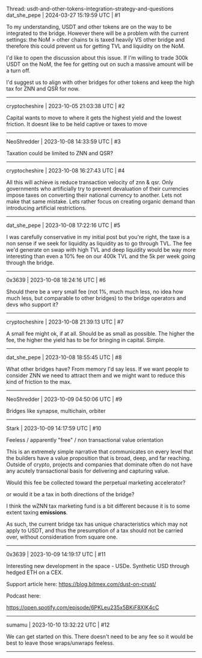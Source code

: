 Thread: usdt-and-other-tokens-integration-strategy-and-questions
dat_she_pepe | 2024-03-27 15:19:59 UTC | #1

To my understanding, USDT and other tokens are on the way to be integrated to the bridge. However there will be a problem with the current settings: the NoM > other chains tx is taxed heavily VS other bridge and therefore this could prevent us for getting TVL and liquidity on the NoM.

I'd like to open the discussion about this issue. If I'm willing to trade 300k USDT on the NoM, the fee for getting out on such a massive amount will be a turn off.

I'd suggest us to align with other bridges for other tokens and keep the high tax for ZNN and QSR for now.

-------------------------

cryptocheshire | 2023-10-05 21:03:38 UTC | #2

Capital wants to move to where it gets the highest yield and  the lowest friction. It doesnt like to be held captive or taxes to move

-------------------------

NeoShredder | 2023-10-08 14:33:59 UTC | #3

Taxation could be limited to ZNN and QSR?

-------------------------

cryptocheshire | 2023-10-08 16:27:43 UTC | #4

All this will achieve is reduce transaction velocity of znn & qsr. Only governments who artificially try to prevent devaluation of their currencies impose taxes on converting their national currency to another. Lets not make that same mistake. Lets rather focus on creating organic demand than introducing artificial restrictions.

-------------------------

dat_she_pepe | 2023-10-08 17:22:16 UTC | #5

I was carefully conservative in my initial post but you're right, the taxe is a non sense if we seek for liquidity as liquidity as to go through TVL. The fee we'd generate on swap with high TVL and deep liquidity would be way more interesting than even a 10% fee on our 400k TVL and the 5k per week going through the bridge.

-------------------------

0x3639 | 2023-10-08 18:24:16 UTC | #6

Should there be a very small fee (not 1%, much much less, no idea how much less, but comparable to other bridges) to the bridge operators and devs who support it?

-------------------------

cryptocheshire | 2023-10-08 21:39:13 UTC | #7

A small fee might ok, if at all. Should be as small as possible. The higher the fee, the higher the yield has to be for bringing in capital. Simple.

-------------------------

dat_she_pepe | 2023-10-08 18:55:45 UTC | #8

What other bridges have? From memory I'd say less. If we want people to consider ZNN we need to attract them and we might want to reduce this kind of friction to the max.

-------------------------

NeoShredder | 2023-10-09 04:50:06 UTC | #9

Bridges like synapse, multichain, orbiter

-------------------------

Stark | 2023-10-09 14:17:59 UTC | #10

Feeless / apparently "free" / non transactional value orientation

This is an extremely simple narrative that communicates on every level that the builders have a value proposition that is broad, deep, and far reaching. Outside of crypto, projects and companies that dominate often do not have any acutely transactional basis for delivering and capturing value.

Would this fee be collected toward the perpetual marketing accelerator?
 
or would it be a tax in both directions of the bridge?

I think the wZNN tax marketing fund is a bit different because it is to some extent taxing **emissions**.

As such, the current bridge tax has unique characteristics which may not apply to USDT, and thus the presumption of a tax should not be carried over, without consideration from square one.

-------------------------

0x3639 | 2023-10-09 14:19:17 UTC | #11

Interesting new development in the space - USDe.  Synthetic USD through hedged ETH on a CEX.  

Support article here: https://blog.bitmex.com/dust-on-crust/

Podcast here:

https://open.spotify.com/episode/6PKLeu235x5BKiF8XlK4cC

-------------------------

sumamu | 2023-10-10 13:32:22 UTC | #12

We can get started on this. There doesn't need to be any fee so it would be best to leave those wraps/unwraps feeless.

-------------------------

